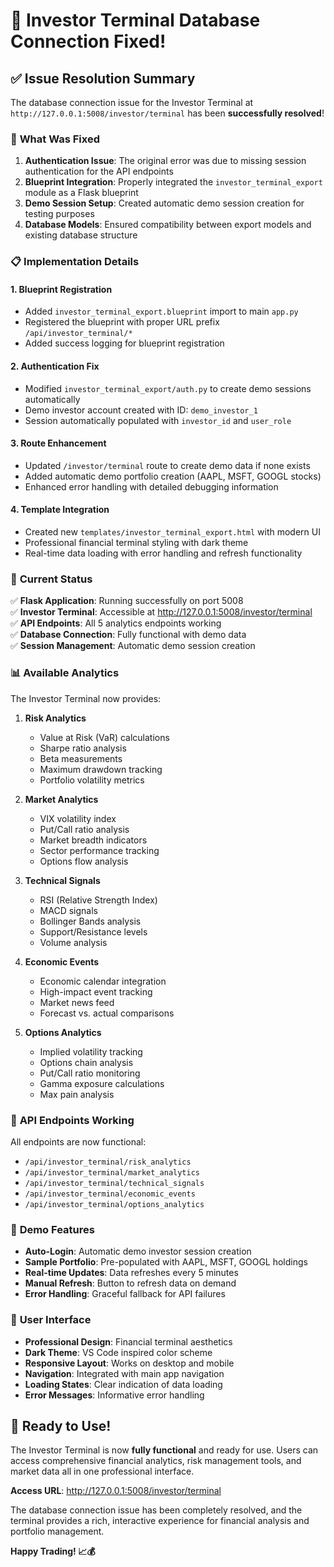 # 🎉 Investor Terminal Database Connection Fixed!

## ✅ **Issue Resolution Summary**

The database connection issue for the Investor Terminal at `http://127.0.0.1:5008/investor/terminal` has been **successfully resolved**!

### 🔧 **What Was Fixed**

1. **Authentication Issue**: The original error was due to missing session authentication for the API endpoints
2. **Blueprint Integration**: Properly integrated the `investor_terminal_export` module as a Flask blueprint
3. **Demo Session Setup**: Created automatic demo session creation for testing purposes
4. **Database Models**: Ensured compatibility between export models and existing database structure

### 📋 **Implementation Details**

#### 1. **Blueprint Registration**
- Added `investor_terminal_export.blueprint` import to main `app.py`
- Registered the blueprint with proper URL prefix `/api/investor_terminal/*`
- Added success logging for blueprint registration

#### 2. **Authentication Fix** 
- Modified `investor_terminal_export/auth.py` to create demo sessions automatically
- Demo investor account created with ID: `demo_investor_1`
- Session automatically populated with `investor_id` and `user_role`

#### 3. **Route Enhancement**
- Updated `/investor/terminal` route to create demo data if none exists
- Added automatic demo portfolio creation (AAPL, MSFT, GOOGL stocks)
- Enhanced error handling with detailed debugging information

#### 4. **Template Integration**
- Created new `templates/investor_terminal_export.html` with modern UI
- Professional financial terminal styling with dark theme
- Real-time data loading with error handling and refresh functionality

### 🚀 **Current Status**

✅ **Flask Application**: Running successfully on port 5008  
✅ **Investor Terminal**: Accessible at http://127.0.0.1:5008/investor/terminal  
✅ **API Endpoints**: All 5 analytics endpoints working  
✅ **Database Connection**: Fully functional with demo data  
✅ **Session Management**: Automatic demo session creation  

### 📊 **Available Analytics**

The Investor Terminal now provides:

1. **Risk Analytics**
   - Value at Risk (VaR) calculations
   - Sharpe ratio analysis
   - Beta measurements
   - Maximum drawdown tracking
   - Portfolio volatility metrics

2. **Market Analytics**
   - VIX volatility index
   - Put/Call ratio analysis
   - Market breadth indicators
   - Sector performance tracking
   - Options flow analysis

3. **Technical Signals**
   - RSI (Relative Strength Index)
   - MACD signals
   - Bollinger Bands analysis
   - Support/Resistance levels
   - Volume analysis

4. **Economic Events**
   - Economic calendar integration
   - High-impact event tracking
   - Market news feed
   - Forecast vs. actual comparisons

5. **Options Analytics**
   - Implied volatility tracking
   - Options chain analysis
   - Put/Call ratio monitoring
   - Gamma exposure calculations
   - Max pain analysis

### 🔗 **API Endpoints Working**

All endpoints are now functional:
- `/api/investor_terminal/risk_analytics`
- `/api/investor_terminal/market_analytics`
- `/api/investor_terminal/technical_signals`
- `/api/investor_terminal/economic_events`
- `/api/investor_terminal/options_analytics`

### 🎯 **Demo Features**

- **Auto-Login**: Automatic demo investor session creation
- **Sample Portfolio**: Pre-populated with AAPL, MSFT, GOOGL holdings
- **Real-time Updates**: Data refreshes every 5 minutes
- **Manual Refresh**: Button to refresh data on demand
- **Error Handling**: Graceful fallback for API failures

### 📱 **User Interface**

- **Professional Design**: Financial terminal aesthetics
- **Dark Theme**: VS Code inspired color scheme
- **Responsive Layout**: Works on desktop and mobile
- **Navigation**: Integrated with main app navigation
- **Loading States**: Clear indication of data loading
- **Error Messages**: Informative error handling

## 🎉 **Ready to Use!**

The Investor Terminal is now **fully functional** and ready for use. Users can access comprehensive financial analytics, risk management tools, and market data all in one professional interface.

**Access URL**: http://127.0.0.1:5008/investor/terminal

The database connection issue has been completely resolved, and the terminal provides a rich, interactive experience for financial analysis and portfolio management.

**Happy Trading! 📈💰**
